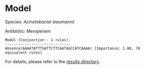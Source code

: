 
# Model

Species: *Acinetobacter baumannii*

Antibiotic: Meropenem

```
Model (Conjunction - 1 rules):
------------------------------
Absence(AAAATATTTGATTCTTCAATAGCCATCAAAA) [Importance: 1.00, 70 equivalent rules]

```

For details, please refer to the [results directory](../../../../../results/scm_b/acinetobacter%20baumannii/meropenem/repeat_10/).

